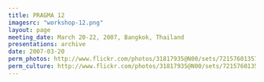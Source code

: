 ```yaml
---
title: PRAGMA 12
imagesrc: "workshop-12.png"
layout: page
meeting_date: March 20-22, 2007, Bangkok, Thailand
presentations: archive
date: 2007-03-20
perm_photos: http://www.flickr.com/photos/31817935@N00/sets/72157601357197301/
perm_culture: http://www.flickr.com/photos/31817935@N00/sets/72157601350916720/
---
```


